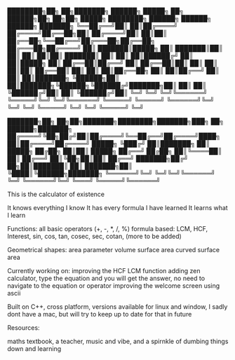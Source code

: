 ████████╗██╗  ██╗███████╗     ██████╗ █████╗ ██╗      ██████╗██╗   ██╗██╗      █████╗ ████████╗ ██████╗ ██████╗      ██████╗ ███████╗
╚══██╔══╝██║  ██║██╔════╝    ██╔════╝██╔══██╗██║     ██╔════╝██║   ██║██║     ██╔══██╗╚══██╔══╝██╔═══██╗██╔══██╗    ██╔═══██╗██╔════╝
   ██║   ███████║█████╗      ██║     ███████║██║     ██║     ██║   ██║██║     ███████║   ██║   ██║   ██║██████╔╝    ██║   ██║█████╗
   ██║   ██╔══██║██╔══╝      ██║     ██╔══██║██║     ██║     ██║   ██║██║     ██╔══██║   ██║   ██║   ██║██╔══██╗    ██║   ██║██╔══╝
   ██║   ██║  ██║███████╗    ╚██████╗██║  ██║███████╗╚██████╗╚██████╔╝███████╗██║  ██║   ██║   ╚██████╔╝██║  ██║    ╚██████╔╝██║
   ╚═╝   ╚═╝  ╚═╝╚══════╝     ╚═════╝╚═╝  ╚═╝╚══════╝ ╚═════╝ ╚═════╝ ╚══════╝╚═╝  ╚═╝   ╚═╝    ╚═════╝ ╚═╝  ╚═╝     ╚═════╝ ╚═╝

███████╗██╗  ██╗██╗███████╗████████╗███████╗███╗   ██╗ ██████╗███████╗
██╔════╝╚██╗██╔╝██║██╔════╝╚══██╔══╝██╔════╝████╗  ██║██╔════╝██╔════╝
█████╗   ╚███╔╝ ██║███████╗   ██║   █████╗  ██╔██╗ ██║██║     █████╗
██╔══╝   ██╔██╗ ██║╚════██║   ██║   ██╔══╝  ██║╚██╗██║██║     ██╔══╝
███████╗██╔╝ ██╗██║███████║   ██║   ███████╗██║ ╚████║╚██████╗███████╗
╚══════╝╚═╝  ╚═╝╚═╝╚══════╝   ╚═╝   ╚══════╝╚═╝  ╚═══╝ ╚═════╝╚══════╝

This is the calculator of existence

It knows everything I know
It has every formula I have learned
It learns what I learn

Functions:
all basic operators (+, -, *, /, %)
formula based:
    LCM, HCF, Interest, sin, cos, tan, cosec, sec, cotan, (more to be added)

Geometrical shapes:
    area
    parameter
    volume
    surface area
    curved surface area

Currently working on:
    improving the HCF LCM function
    adding zen calculator, type the equation and you will get the answer, no need to navigate to the equation or operator
    improving the welcome screen using ascii


Built on C++, cross platform, versions available for linux and window, I sadly dont have a mac, but will try to keep up to date for that in future

Resources:

maths textbook, a teacher, music and vibe, and a spirnkle of dumbing things down and learning
